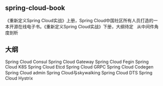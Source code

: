 ## spring-cloud-book
  《重新定义Spring Cloud实战》上册，Spring Cloud中国社区所有人员打造的一本开源在线电子书。《重新定义Spring Cloud实战》下册，大纲待定
   从中间件角度剖析

## 大纲
 Spring Cloud Consul
 Spring Cloud Gateway
 Spring Cloud Fegin
 Spring Cloud K8S
 Spring Cloud Etcd
 Spring Cloud GRPC
 Spring Cloud Codegen
 Spring Cloud admin
 Spring Cloud与skywalking
 Spring Cloud DTS
 Spring Cloud Hystrix
 
 
 
 
 
 
  
  



